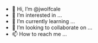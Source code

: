 - 👋 Hi, I’m @jwolfcale
- 👀 I’m interested in ...
- 🌱 I’m currently learning ...
- 💞️ I’m looking to collaborate on ...
- 📫 How to reach me ...

<!---
jwolfcale/jwolfcale is a ✨ special ✨ repository because its `README.md` (this file) appears on your GitHub profile.
You can click the Preview link to take a look at your changes.
--->

